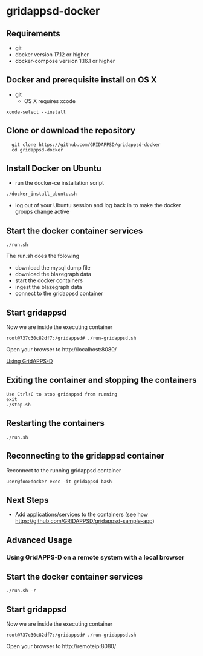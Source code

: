 # gridappsd-docker

## Requirements
  - git
  - docker version 17.12 or higher
  - docker-compose version 1.16.1 or higher

## Docker and prerequisite install on OS X
 - git
    - OS X requires xcode
 ```
 xcode-select --install
 ```

## Clone or download the repository
```
  git clone https://github.com/GRIDAPPSD/gridappsd-docker
  cd gridappsd-docker
```

## Install Docker on Ubuntu
  - run the docker-ce installation script
 ```
 ./docker_install_ubuntu.sh
 ```
  - log out of your Ubuntu session and log back in to make the docker groups change active

## Start the docker container services
```
./run.sh
```
The run.sh does the folowing
 -  download the mysql dump file
 -  download the blazegraph data
 -  start the docker containers
 -  ingest the blazegraph data
 -  connect to the gridappsd container

## Start gridappsd

Now we are inside the executing container
```
root@737c30c82df7:/gridappsd# ./run-gridappsd.sh

```
Open your browser to http://localhost:8080/

[Using GridAPPS-D](https://gridappsd.readthedocs.io/en/master/using_gridappsd/index.html)

## Exiting the container and stopping the containers

```
Use Ctrl+C to stop gridappsd from running
exit
./stop.sh
```

## Restarting the containers
```
./run.sh
```

## Reconnecting to the gridappsd container

Reconnect to the running gridappsd container
```
user@foo>docker exec -it gridappsd bash

```

## Next Steps
  - Add applications/services to the containers (see how <https://github.com/GRIDAPPSD/gridappsd-sample-app>)

## Advanced Usage
### Using GridAPPS-D on a remote system with a local browser

## Start the docker container services
```
./run.sh -r
```

## Start gridappsd

Now we are inside the executing container
```
root@737c30c82df7:/gridappsd# ./run-gridappsd.sh

```

Open your browser to http://remoteip:8080/
